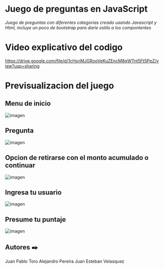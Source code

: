 # Juego de preguntas en JavaScript

_Juego de preguntas con diferentes categorias creado usando Javascript y Html, incluye un poco de bootstrap para darle estilo a los compontentes_


# Video explicativo del codigo

https://drive.google.com/file/d/1cHsnMJGRooVeKuZEncM8qWTnt5Ft5PpZ/view?usp=sharing

# Previsualizacion del juego

## Menu de inicio
![imagen](https://user-images.githubusercontent.com/96356792/165000052-4c608ef0-c0f2-4fac-95a1-33298fb2da09.png)


## Pregunta
![imagen](https://user-images.githubusercontent.com/96356792/165000084-c37a2407-6dd5-4c45-8319-5ce593e98cb2.png)

## Opcion de retirarse con el monto acumulado o continuar

![imagen](https://user-images.githubusercontent.com/96356792/165000104-cfb12017-4c62-40e6-b3b2-e491082e4c57.png)

## Ingresa tu usuario 

![imagen](https://user-images.githubusercontent.com/96356792/165000116-c43a1a49-027b-4c71-a32d-a074a7532955.png)

## Presume tu puntaje

![imagen](https://user-images.githubusercontent.com/96356792/165000126-1ce3c229-5585-4d39-a24b-e15aa7ffc731.png)


## Autores ✒️

Juan Pablo Toro
Alejandro Pereira
Juan Esteban Velasquez 


